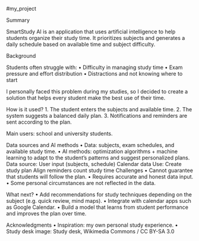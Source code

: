 #my_project

Summary

SmartStudy AI is an application that uses artificial intelligence to help students organize their study time. It prioritizes subjects and generates a daily schedule based on available time and subject difficulty.

Background

Students often struggle with:
	•	Difficulty in managing study time
	•	Exam pressure and effort distribution
	•	Distractions and not knowing where to start

I personally faced this problem during my studies, so I decided to create a solution that helps every student make the best use of their time.

How is it used?
	1.	The student enters the subjects and available time.
	2.	The system suggests a balanced daily plan.
	3.	Notifications and reminders are sent according to the plan.

Main users: school and university students.


Data sources and AI methods
	•	Data: subjects, exam schedules, and available study time.
	•	AI methods: optimization algorithms + machine learning to adapt to the student’s patterns and suggest personalized plans.
Data source:
User input (subjects, schedule)
Calendar data
Use:
Create study plan
Align reminders
count study time
Challenges
	•	Cannot guarantee that students will follow the plan.
	•	Requires accurate and honest data input.
	•	Some personal circumstances are not reflected in the data.

What next?
	•	Add recommendations for study techniques depending on the subject (e.g. quick review, mind maps).
	•	Integrate with calendar apps such as Google Calendar.
	•	Build a model that learns from student performance and improves the plan over time.

Acknowledgments
	•	Inspiration: my own personal study experience.
	•	Study desk image: Study desk, Wikimedia Commons / CC BY-SA 3.0

